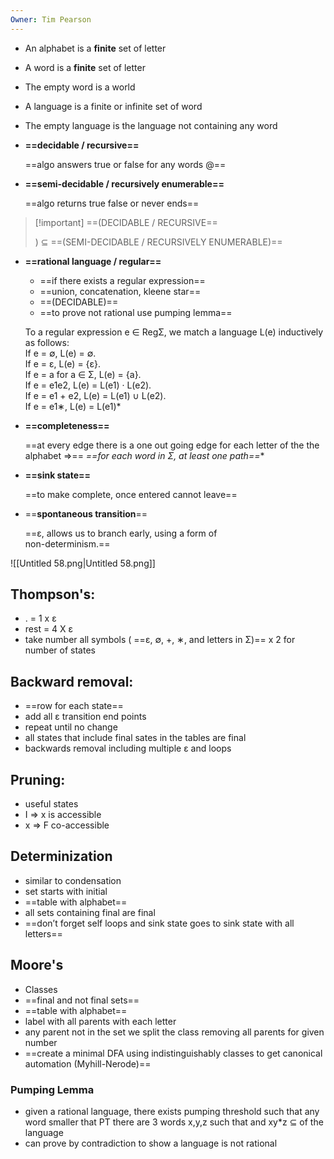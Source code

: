 ```yaml
---
Owner: Tim Pearson
---
```

  
- An alphabet is a **finite** set of letter
- A word is a **finite** set of letter
- The empty word is a world
- A language is a finite or infinite set of word
- The empty language is the language not containing any word
  
- **==decidable / recursive==**
    
    ==algo answers true or false for any words @==
    
- **==semi-decidable / recursively enumerable==**
    
    ==algo returns true false or never ends==
    

> [!important] ==(DECIDABLE / RECURSIVE==
> 
> ) ⊆ ==(SEMI-DECIDABLE / RECURSIVELY ENUMERABLE)==
- **==rational language / regular==**
    
    - ==if there exists a regular expression==
    - ==union, concatenation, kleene star==
    - ==(DECIDABLE)==
    - ==to prove not rational use pumping lemma==
    
    To a regular expression e ∈ RegΣ, we match a language L(e) inductively  
    as follows:  
    If e = ∅, L(e) = ∅.  
    If e = ε, L(e) = {ε}.  
    If e = a for a ∈ Σ, L(e) = {a}.  
    If e = e1e2, L(e) = L(e1) · L(e2).  
    If e = e1 + e2, L(e) = L(e1) ∪ L(e2).  
    If e = e1∗, L(e) = L(e1)*
    
- **==completeness==**
    
    ==at every edge there is a one out going edge for each letter of the the alphabet ⇒== **==for each word in Σ*, at least one path==**
    
- **==sink state==**
    
    ==to make complete, once entered cannot leave==
    
- ==**spontaneous transition**==
    
    ==ε, allows us to branch early, using a form of  
    non-determinism.==
    
![[Untitled 58.png|Untitled 58.png]]
## Thompson's:
- . = 1 x ε
- rest = 4 X ε
- take number all symbols ( ==ε, ∅, +, ∗, and letters in Σ)== x 2 for number of states
  
## Backward removal:
- ==row for each state==
- add all ε transition end points
- repeat until no change
- all states that include final sates in the tables are final
- backwards removal including multiple ε and loops
## Pruning:
- useful states
- I ⇒ x is accessible
- x ⇒ F co-accessible
  
## Determinization
- similar to condensation
- set starts with initial
- ==table with alphabet==
- all sets containing final are final
- ==don’t forget self loops and sink state goes to sink state with all letters==
  
## Moore's
- Classes
- ==final and not final sets==
- ==table with alphabet==
- label with all parents with each letter
- any parent not in the set we split the class removing all parents for given number
- ==create a minimal DFA using indistinguishably classes to get canonical automation (Myhill-Nerode)==
### Pumping Lemma
- given a rational language, there exists pumping threshold such that any word smaller that PT there are 3 words x,y,z such that and xy*z ⊆ of the language
- can prove by contradiction to show a language is not rational